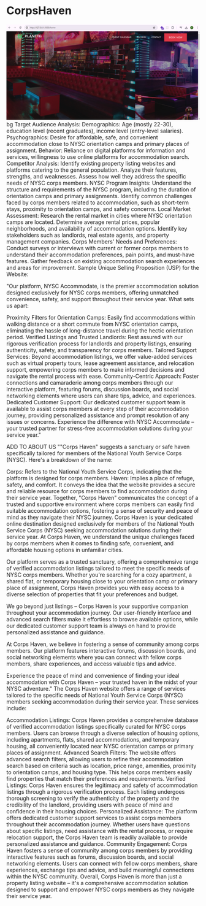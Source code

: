 # CorpsHaven

![alt text](<nightclub screenshot.png>)
bg
Target Audience Analysis:
Demographics: Age (mostly 22-30), education level (recent graduates), income level (entry-level salaries).
Psychographics: Desire for affordable, safe, and convenient accommodation close to NYSC orientation camps and primary places of assignment.
Behavior: Reliance on digital platforms for information and services, willingness to use online platforms for accommodation search.
Competitor Analysis:
Identify existing property listing websites and platforms catering to the general population.
Analyze their features, strengths, and weaknesses.
Assess how well they address the specific needs of NYSC corps members.
NYSC Program Insights:
Understand the structure and requirements of the NYSC program, including the duration of orientation camps and primary assignments.
Identify common challenges faced by corps members related to accommodation, such as short-term stays, proximity to orientation camps, and safety concerns.
Local Market Assessment:
Research the rental market in cities where NYSC orientation camps are located.
Determine average rental prices, popular neighborhoods, and availability of accommodation options.
Identify key stakeholders such as landlords, real estate agents, and property management companies.
Corps Members' Needs and Preferences:
Conduct surveys or interviews with current or former corps members to understand their accommodation preferences, pain points, and must-have features.
Gather feedback on existing accommodation search experiences and areas for improvement.
Sample Unique Selling Proposition (USP) for the Website:

"Our platform, NYSC Accommodate, is the premier accommodation solution designed exclusively for NYSC corps members, offering unmatched convenience, safety, and support throughout their service year. What sets us apart:

Proximity Filters for Orientation Camps: Easily find accommodations within walking distance or a short commute from NYSC orientation camps, eliminating the hassle of long-distance travel during the hectic orientation period.
Verified Listings and Trusted Landlords: Rest assured with our rigorous verification process for landlords and property listings, ensuring authenticity, safety, and transparency for corps members.
Tailored Support Services: Beyond accommodation listings, we offer value-added services such as virtual property tours, lease agreement assistance, and relocation support, empowering corps members to make informed decisions and navigate the rental process with ease.
Community-Centric Approach: Foster connections and camaraderie among corps members through our interactive platform, featuring forums, discussion boards, and social networking elements where users can share tips, advice, and experiences.
Dedicated Customer Support: Our dedicated customer support team is available to assist corps members at every step of their accommodation journey, providing personalized assistance and prompt resolution of any issues or concerns.
Experience the difference with NYSC Accommodate – your trusted partner for stress-free accommodation solutions during your service year."

ADD TO ABOUT US ""Corps Haven" suggests a sanctuary or safe haven specifically tailored for members of the National Youth Service Corps (NYSC). Here's a breakdown of the name:

Corps: Refers to the National Youth Service Corps, indicating that the platform is designed for corps members.
Haven: Implies a place of refuge, safety, and comfort. It conveys the idea that the website provides a secure and reliable resource for corps members to find accommodation during their service year.
Together, "Corps Haven" communicates the concept of a trusted and supportive environment where corps members can easily find suitable accommodation options, fostering a sense of security and peace of mind as they navigate their NYSC journey.
Corps Haven is your dedicated online destination designed exclusively for members of the National Youth Service Corps (NYSC) seeking accommodation solutions during their service year. At Corps Haven, we understand the unique challenges faced by corps members when it comes to finding safe, convenient, and affordable housing options in unfamiliar cities.

Our platform serves as a trusted sanctuary, offering a comprehensive range of verified accommodation listings tailored to meet the specific needs of NYSC corps members. Whether you're searching for a cozy apartment, a shared flat, or temporary housing close to your orientation camp or primary place of assignment, Corps Haven provides you with easy access to a diverse selection of properties that fit your preferences and budget.

We go beyond just listings – Corps Haven is your supportive companion throughout your accommodation journey. Our user-friendly interface and advanced search filters make it effortless to browse available options, while our dedicated customer support team is always on hand to provide personalized assistance and guidance.

At Corps Haven, we believe in fostering a sense of community among corps members. Our platform features interactive forums, discussion boards, and social networking elements where you can connect with fellow corps members, share experiences, and access valuable tips and advice.

Experience the peace of mind and convenience of finding your ideal accommodation with Corps Haven – your trusted haven in the midst of your NYSC adventure."
The Corps Haven website offers a range of services tailored to the specific needs of National Youth Service Corps (NYSC) members seeking accommodation during their service year. These services include:

Accommodation Listings: Corps Haven provides a comprehensive database of verified accommodation listings specifically curated for NYSC corps members. Users can browse through a diverse selection of housing options, including apartments, flats, shared accommodations, and temporary housing, all conveniently located near NYSC orientation camps or primary places of assignment.
Advanced Search Filters: The website offers advanced search filters, allowing users to refine their accommodation search based on criteria such as location, price range, amenities, proximity to orientation camps, and housing type. This helps corps members easily find properties that match their preferences and requirements.
Verified Listings: Corps Haven ensures the legitimacy and safety of accommodation listings through a rigorous verification process. Each listing undergoes thorough screening to verify the authenticity of the property and the credibility of the landlord, providing users with peace of mind and confidence in their housing choices.
Personalized Assistance: The platform offers dedicated customer support services to assist corps members throughout their accommodation journey. Whether users have questions about specific listings, need assistance with the rental process, or require relocation support, the Corps Haven team is readily available to provide personalized assistance and guidance.
Community Engagement: Corps Haven fosters a sense of community among corps members by providing interactive features such as forums, discussion boards, and social networking elements. Users can connect with fellow corps members, share experiences, exchange tips and advice, and build meaningful connections within the NYSC community.
Overall, Corps Haven is more than just a property listing website – it's a comprehensive accommodation solution designed to support and empower NYSC corps members as they navigate their service year.
